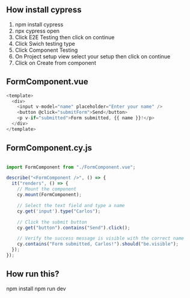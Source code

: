 ## How install cypress
1. npm install cypress
2. npx cypress open
3. Click E2E Testing then click on continue
4. Click Swich testing type
5. Click Component Testing
6. On Project setup view select your setup then click on continue
7. Click on Create from component 

##  FormComponent.vue
```javascript
<template>
  <div>
    <input v-model="name" placeholder="Enter your name" />
    <button @click="submitForm">Send</button>
    <p v-if="submitted">Form submitted, {{ name }}!</p>
  </div>
</template>
```

## FormComponent.cy.js
```javascript

import FormComponent from "./FormComponent.vue";

describe("<FormComponent />", () => {
  it("renders", () => {
    // Mount the component
    cy.mount(FormComponent);

    // Select the text field and type a name
    cy.get('input').type("Carlos");

    // Click the submit button
    cy.get("button").contains("Send").click();

    // Verify the success message is visible with the correct name
    cy.contains("Form submitted, Carlos!").should("be.visible");
  });
});
```

## How run this?
npm install
npm run dev